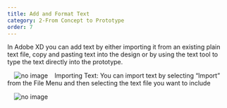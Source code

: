 ```yaml
---
title: Add and Format Text
category: 2-From Concept to Prototype
order: 7
---
```


In Adobe XD you can add text by either importing it from an existing plain text file, copy and pasting text into the design or by using the text tool to type the text directly into the prototype.  

<img style="padding: 0px 15px; float: left" src="https://iwilfried.github.io/Adobe-XD-eBook/images/XD-AddText-01.png
" alt="no image"/>Importing Text: You can import text by selecting “Import” from the File Menu and then selecting the text file you want to include  

<img style="padding: 0px 15px" src="https://iwilfried.github.io/Adobe-XD-eBook/images/XD-AddText-02.png
" alt="no image"/>
